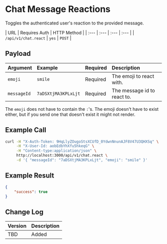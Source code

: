 # Chat Message Reactions

Toggles the authenticated user's reaction to the provided message.

| URL | Requires Auth | HTTP Method |
| :--- | :--- | :--- | :--- |
| `/api/v1/chat.react` | `yes` | `POST` |

## Payload

| Argument | Example | Required | Description |
| :--- | :--- | :--- | :--- |
| `emoji` | `smile` | Required | The emoji to react with. |
| `messageId` | `7aDSXtjMA3KPLxLjt` | Required | The message id to react to. |

The `emoji` does not have to contain the `:`'s. The emoji doesn't have to exist either, but if you send one that doesn't exist it might not render.

## Example Call

```bash
curl -H "X-Auth-Token: 9HqLlyZOugoStsXCUfD_0YdwnNnunAJF8V47U3QHXSq" \
     -H "X-User-Id: aobEdbYhXfu5hkeqG" \
     -H "Content-type:application/json" \
     http://localhost:3000/api/v1/chat.react \
     -d '{ "messageId": "7aDSXtjMA3KPLxLjt", "emoji": "smile" }'
```

## Example Result

```json
{
    "success": true
}
```

## Change Log

| Version | Description |
| :--- | :--- |
| TBD | Added |
